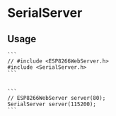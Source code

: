 # SerialServer


## Usage

    ```
    // #include <ESP8266WebServer.h>
    #include <SerialServer.h>
    ```
    
    
    ```
    // ESP8266WebServer server(80);
    SerialServer server(115200);
    ```


